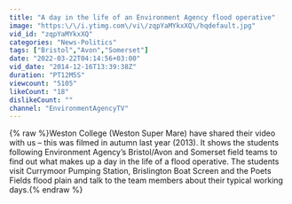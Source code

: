 ```yaml
---
title: "A day in the life of an Environment Agency flood operative"
image: "https:\/\/i.ytimg.com\/vi\/zqpYaMYkxXQ\/hqdefault.jpg"
vid_id: "zqpYaMYkxXQ"
categories: "News-Politics"
tags: ["Bristol","Avon","Somerset"]
date: "2022-03-22T04:14:56+03:00"
vid_date: "2014-12-16T13:39:38Z"
duration: "PT12M5S"
viewcount: "5105"
likeCount: "18"
dislikeCount: ""
channel: "EnvironmentAgencyTV"
---
```

{% raw %}Weston College (Weston Super Mare) have shared their video with us – this was filmed in autumn last year (2013). It shows the students following Environment Agency’s Bristol/Avon and Somerset field teams to find out what makes up a day in the life of a flood operative. The students visit Currymoor Pumping Station, Brislington Boat Screen and the Poets Fields flood plain and talk to the team members about their typical working days.{% endraw %}
